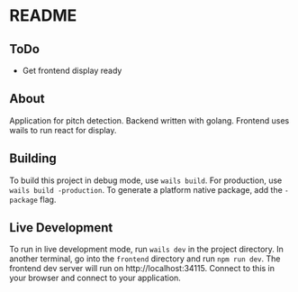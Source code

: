 # README

## ToDo
- Get frontend display ready

## About

Application for pitch detection. Backend written with golang. Frontend uses wails to run react for display.

## Building 

To build this project in debug mode, use `wails build`. For production, use `wails build -production`.
To generate a platform native package, add the `-package` flag.

## Live Development

To run in live development mode, run `wails dev` in the project directory. In another terminal, go into the `frontend` 
directory and run `npm run dev`. The frontend dev server will run on http://localhost:34115. Connect to this
in your browser and connect to your application. 

